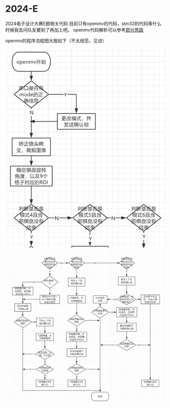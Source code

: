 # 2024-E
2024电子设计大赛E题相关代码
目前只有openmv的代码，stm32的代码等什么时候我去问队友要到了再加上吧。
openmv代码解析可以参考[部分思路](https://tlxchen.github.io/2025/03/01/2024%E5%85%A8%E5%9B%BD%E7%94%B5%E8%B5%9BE%E9%A2%98%E8%A7%86%E8%A7%89%E9%83%A8%E5%88%86/)  

openmv的程序流程图大致如下（不太规范，见谅）  

![流程图1](https://github.com/tlxchen/2024-E/blob/main/openmv/pic1.png)
![流程图2](https://github.com/tlxchen/2024-E/blob/main/openmv/pic2.png)
